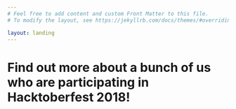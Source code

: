 ```yaml
---
# Feel free to add content and custom Front Matter to this file.
# To modify the layout, see https://jekyllrb.com/docs/themes/#overriding-theme-defaults

layout: landing
---
```


# Find out more about a bunch of us who are participating in Hacktoberfest 2018!
